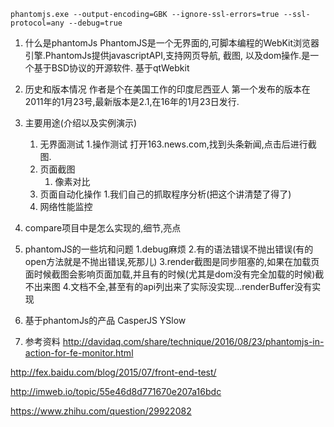     phantomjs.exe --output-encoding=GBK --ignore-ssl-errors=true --ssl-protocol=any --debug=true
1. 什么是phantomJs
    PhantomJS是一个无界面的,可脚本编程的WebKit浏览器引擎.PhantomJs提供javascriptAPI,支持网页导航, 截图, 以及dom操作.是一个基于BSD协议的开源软件.
    基于qtWebkit

2. 历史和版本情况
    作者是个在美国工作的印度尼西亚人
    第一个发布的版本在2011年的1月23号,最新版本是2.1,在16年的1月23日发行.

2. 主要用途(介绍以及实例演示)
    1. 无界面测试
        1.操作测试
            打开163.news.com,找到头条新闻,点击后进行截图.
    2. 页面截图
        1. 像素对比
    3. 页面自动化操作
        1.我们自己的抓取程序分析(把这个讲清楚了得了)
    4. 网络性能监控
        
        
3. compare项目中是怎么实现的,细节,亮点
4. phantomJS的一些坑和问题
    1.debug麻烦
    2.有的语法错误不抛出错误(有的open方法就是不抛出错误,死那儿)
    3.render截图是同步阻塞的,如果在加载页面时候截图会影响页面加载,并且有的时候(尤其是dom没有完全加载的时候)截不出来图
    4.文档不全,甚至有的api列出来了实际没实现...renderBuffer没有实现
5. 基于phantomJs的产品
    CasperJS
    YSlow
6. 参考资料
http://davidaq.com/share/technique/2016/08/23/phantomjs-in-action-for-fe-monitor.html

http://fex.baidu.com/blog/2015/07/front-end-test/

http://imweb.io/topic/55e46d8d771670e207a16bdc

https://www.zhihu.com/question/29922082
